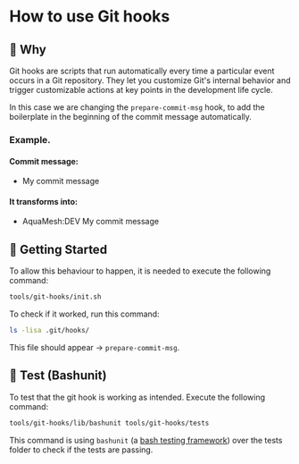 # How to use Git hooks

## 🧠 Why
Git hooks are scripts that run automatically every time a particular event occurs in a Git repository. They let you customize Git's internal behavior and trigger customizable actions at key points in the development life cycle.

In this case we are changing the `prepare-commit-msg` hook, to add the boilerplate in the beginning of the commit message automatically. 

### Example.
#### Commit message:
- My commit message 
#### It transforms into:
- AquaMesh:DEV My commit message

## 🚀 Getting Started
To allow this behaviour to happen, it is needed to execute the following command:
```bash
tools/git-hooks/init.sh
```

To check if it worked, run this command:
```bash
ls -lisa .git/hooks/
```
This file should appear -> `prepare-commit-msg`.

## 🧪 Test (Bashunit)
To test that the git hook is working as intended. Execute the following command:

```bash
tools/git-hooks/lib/bashunit tools/git-hooks/tests
```
This command is using `bashunit` (a [bash testing framework](https://bashunit.typeddevs.com/)) over the tests folder to check if the tests are passing.